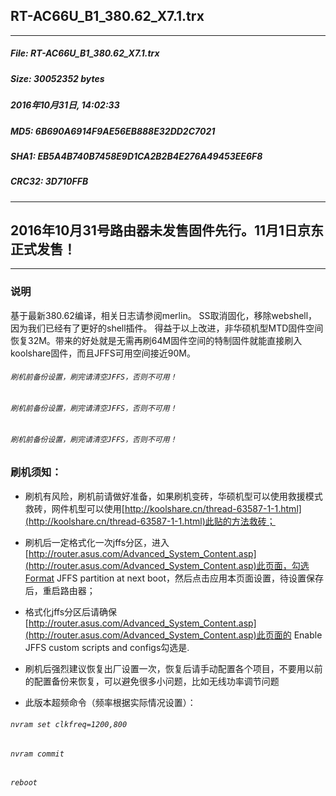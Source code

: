 ## RT-AC66U_B1_380.62_X7.1.trx
 * * *
##### File: RT-AC66U_B1_380.62_X7.1.trx
##### Size: 30052352 bytes
##### 2016年10月31日, 14:02:33
##### MD5: 6B690A6914F9AE56EB888E32DD2C7021
##### SHA1:  EB5A4B740B7458E9D1CA2B2B4E276A49453EE6F8
##### CRC32: 3D710FFB
* * *
## 2016年10月31号路由器未发售固件先行。11月1日京东正式发售！
* * *
### 说明
基于最新380.62编译，相关日志请参阅merlin。
SS取消固化，移除webshell，因为我们已经有了更好的shell插件。
得益于以上改进，非华硕机型MTD固件空间恢复32M。带来的好处就是无需再刷64M固件空间的特制固件就能直接刷入koolshare固件，而且JFFS可用空间接近90M。
###### `刷机前备份设置，刷完请清空JFFS，否则不可用！`
###### `刷机前备份设置，刷完请清空JFFS，否则不可用！`
###### `刷机前备份设置，刷完请清空JFFS，否则不可用！`

### 刷机须知：
* 刷机有风险，刷机前请做好准备，如果刷机变砖，华硕机型可以使用救援模式救砖，网件机型可以使用[http://koolshare.cn/thread-63587-1-1.html](http://koolshare.cn/thread-63587-1-1.html)此贴的方法救砖；
* 刷机后一定格式化一次jffs分区，进入[http://router.asus.com/Advanced_System_Content.asp](http://router.asus.com/Advanced_System_Content.asp)此页面，勾选Format JFFS partition at next boot，然后点击应用本页面设置，待设置保存后，重启路由器；
* 格式化jffs分区后请确保[http://router.asus.com/Advanced_System_Content.asp](http://router.asus.com/Advanced_System_Content.asp)此页面的 Enable JFFS custom scripts and configs勾选是.
* 刷机后强烈建议恢复出厂设置一次，恢复后请手动配置各个项目，不要用以前的配置备份来恢复，可以避免很多小问题，比如无线功率调节问题

* 此版本超频命令（频率根据实际情况设置）：
###### `nvram set clkfreq=1200,800`
###### `nvram commit`
###### `reboot`


